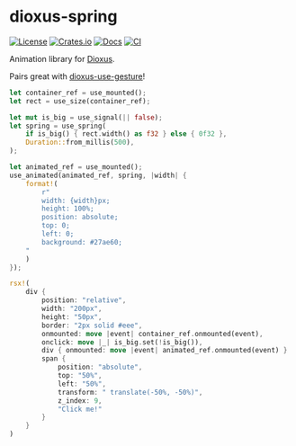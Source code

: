 # dioxus-spring

[![License](https://img.shields.io/badge/license-MIT%2FApache-blue.svg)](https://github.com/matthunz/dioxus-spring#license)
[![Crates.io](https://img.shields.io/crates/v/dioxus-spring.svg)](https://crates.io/crates/dioxus-spring)
[![Docs](https://docs.rs/dioxus-spring/badge.svg)](https://docs.rs/dioxus-spring/latest/dioxus_spring/)
[![CI](https://github.com/matthunz/dioxus-spring/workflows/CI/badge.svg)](https://github.com/matthunz/dioxus-spring/actions)

Animation library for [Dioxus](https://dioxuslabs.com).

Pairs great with [dioxus-use-gesture](https://github.com/matthunz/dioxus-use-gesture)!



```rust
let container_ref = use_mounted();
let rect = use_size(container_ref);

let mut is_big = use_signal(|| false);
let spring = use_spring(
    if is_big() { rect.width() as f32 } else { 0f32 },
    Duration::from_millis(500),
);

let animated_ref = use_mounted();
use_animated(animated_ref, spring, |width| {
    format!(
        r"
        width: {width}px;
        height: 100%;
        position: absolute;
        top: 0;
        left: 0;
        background: #27ae60;
    "
    )
});

rsx!(
    div {
        position: "relative",
        width: "200px",
        height: "50px",
        border: "2px solid #eee",
        onmounted: move |event| container_ref.onmounted(event),
        onclick: move |_| is_big.set(!is_big()),
        div { onmounted: move |event| animated_ref.onmounted(event) }
        span {
            position: "absolute",
            top: "50%",
            left: "50%",
            transform: " translate(-50%, -50%)",
            z_index: 9,
            "Click me!"
        }
    }
)
```
